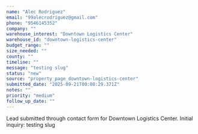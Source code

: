 ```yaml
---
name: "Alec Rodriguez"
email: "99alecrodriguez@gmail.com"
phone: "9546145352"
company: ""
warehouse_interest: "Downtown Logistics Center"
warehouse_id: "downtown-logistics-center"
budget_range: ""
size_needed: ""
county: ""
timeline: ""
message: "testing slug"
status: "new"
source: "property_page_downtown-logistics-center"
submitted_date: "2025-09-21T00:08:29.371Z"
notes: ""
priority: "medium"
follow_up_date: ""
---
```


Lead submitted through contact form for Downtown Logistics Center.
Initial inquiry: testing slug
